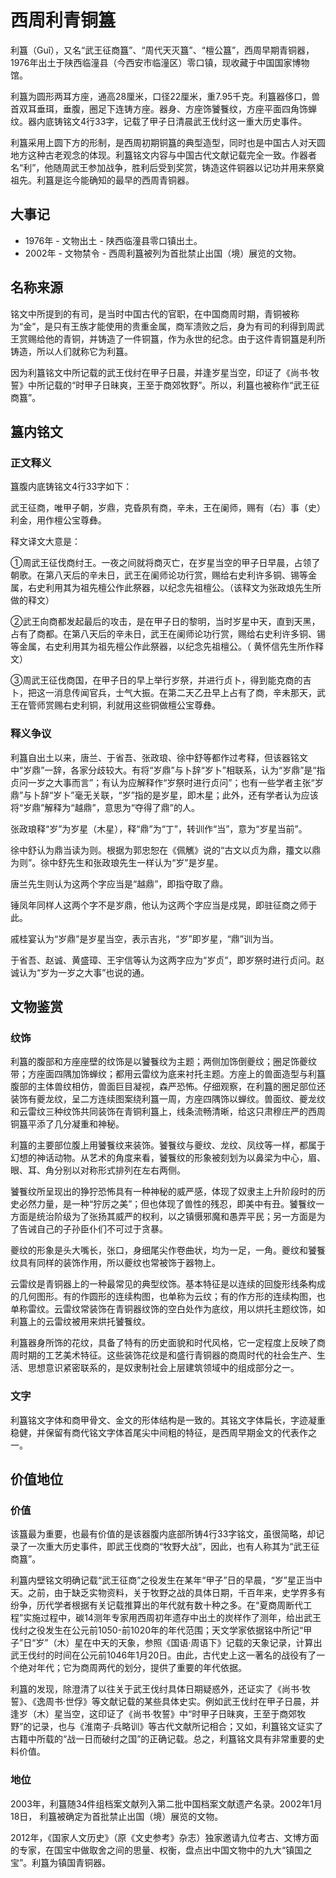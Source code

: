 # 西周利青铜簋

利簋（Guǐ），又名“武王征商簋”、“周代天灭簋”、“檀公簋”，西周早期青铜器，1976年出土于陕西临潼县（今西安市临潼区）零口镇，现收藏于中国国家博物馆。

利簋为圆形两耳方座，通高28厘米，口径22厘米，重7.95千克。利簋器侈口，兽首双耳垂珥，垂腹，圈足下连铸方座。器身、方座饰饕餮纹，方座平面四角饰蝉纹。器内底铸铭文4行33字，记载了甲子日清晨武王伐纣这一重大历史事件。

利簋采用上圆下方的形制，是西周初期铜簋的典型造型，同时也是中国古人对天圆地方这种古老观念的体现。利簋铭文内容与中国古代文献记载完全一致。作器者名“利”，他随周武王参加战争，胜利后受到奖赏，铸造这件铜器以记功并用来祭奠祖先。利簋是迄今能确知的最早的西周青铜器。

## 大事记

- 1976年 - 文物出土 - 陕西临潼县零口镇出土。
- 2002年 - 文物禁令 - 西周利簋被列为首批禁止出国（境）展览的文物。

## 名称来源

铭文中所提到的有司，是当时中国古代的官职，在中国商周时期，青铜被称为“金”，是只有王族才能使用的贵重金属，商军溃败之后，身为有司的利得到周武王赏赐给他的青铜，并铸造了一件铜簋，作为永世的纪念。由于这件青铜簋是利所铸造，所以人们就称它为利簋。

因为利簋铭文中所记载的武王伐纣在甲子日晨，并逢岁星当空，印证了《尚书·牧誓》中所记载的“时甲子日昧爽，王至于商郊牧野”。所以，利簋也被称作“武王征商簋”。

## 簋内铭文

### 正文释义

簋腹内底铸铭文4行33字如下：

武王征商，唯甲子朝，岁鼎，克昏夙有商，辛未，王在阑师，赐有（右）事（史）利金，用作檀公宝尊彝。

释文译文大意是：

①周武王征伐商纣王。一夜之间就将商灭亡，在岁星当空的甲子日早晨，占领了朝歌。在第八天后的辛未日，武王在阑师论功行赏，赐给右史利许多铜、锡等金属，右史利用其为祖先檀公作此祭器，以纪念先祖檀公。（该释文为张政烺先生所做的释文）

②武王向商都发起最后的攻击，是在甲子日的黎明，当时岁星中天，直到天黑，占有了商都。在第八天后的辛未日，武王在阑师论功行赏，赐给右史利许多铜、锡等金属，右史利用其为祖先檀公作此祭器，以纪念先祖檀公。（ 黄怀信先生所作释文）

③周武王征伐商国，在甲子日的早上举行岁祭，并进行贞卜，得到能克商的吉卜，把这一消息传闻官兵，士气大振。在第二天乙丑早上占有了商，辛未那天，武王在管师赏赐右史利铜，利就用这些铜做檀公宝尊彝。

### 释义争议

利簋自出土以来，唐兰、于省吾、张政琅、徐中舒等都作过考释，但该器铭文中“岁鼎”一辞，各家分歧较大。有将“岁鼎”与卜辞“岁卜”相联系，认为“岁鼎”是“指贞问一岁之大事而言”；有认为应解释作“岁祭时进行贞问”；也有一些学者主张“岁鼎”与卜辞“岁卜”毫无关联，“岁”指的是岁星，即木星；此外，还有学者认为应该将“岁鼎”解释为“越鼎”，意思为“夺得了鼎”的人。

张政琅释“岁”为岁星（木星），释“鼎”为“丁”，转训作“当”，意为“岁星当前”。

徐中舒认为鼎当读为则。根据为郭忠恕在《佩觽》说的“古文以贞为鼎，籒文以鼎为则”。徐中舒先生和张政琅先生一样认为“岁”是岁星。

唐兰先生则认为这两个字应当是“越鼎”，即指夺取了鼎。

锤凤年同样人这两个字不是岁鼎，他认为这两个字应当是戍晃，即驻征商之师于此。

戚桂宴认为“岁鼎”是岁星当空，表示吉兆，“岁”即岁星，“鼎”训为当。

于省吾、赵诚、黄盛璋、王宇信等认为这两字应为“岁贞”，即岁祭时进行贞问。赵诚认为“岁为一岁之大事”也说的通。

## 文物鉴赏

### 纹饰

利簋的腹部和方座座壁的纹饰是以饕餮纹为主题；两侧加饰倒夔纹；圈足饰夔纹带；方座面四隅加饰蝉纹；都用云雷纹为底来衬托主题。方座上的兽面造型与利簋腹部的主体兽纹相仿，兽面巨目凝视，森严恐怖。仔细观察，在利簋的圈足部位还装饰有夔龙纹，呈二方连续图案绕利簋一周，方座四隅饰以蝉纹。兽面纹、夔龙纹和云雷纹三种纹饰共同装饰在青铜利簋上，线条流畅清晰，给这只肃穆庄严的西周铜簋平添了几分凝重和神秘。

利簋的主要部位腹上用饕餮纹来装饰。饕餮纹与夔纹、龙纹、凤纹等一样，都属于幻想的神话动物。从艺术的角度来看，饕餮纹的形象被刻划为以鼻梁为中心，眉、眼、耳、角分别以对称形式排列在左右两侧。

饕餮纹所呈现出的狰狞恐怖具有一种神秘的威严感，体现了奴隶主上升阶段时的历史必然力量，是一种“狞厉之美”；但也体现了兽性的残忍，即美中有丑。饕餮纹一方面是统治阶级为了张扬其威严的权利，以之镇慑邪魔和愚弄平民；另一方面是为了告诫自己的子孙臣仆们不可过于贪暴。

夔纹的形象是头大嘴长，张口，身细尾尖作卷曲状，均为一足，一角。夔纹和饕餮纹具有同样的装饰作用，所以夔纹也常被饰于器物上。

云雷纹是青铜器上的一种最常见的典型纹饰。基本特征是以连续的回旋形线条构成的几何图形。有的作圆形的连续构图，也单称为云纹；有的作方形的连续构图，也单称雷纹。云雷纹常装饰在青铜器纹饰的空白处作为底纹，用以烘托主题纹饰，如利簋上的云雷纹被用来烘托饕餮纹。

利簋器身所饰的花纹，具备了特有的历史面貌和时代风格，它一定程度上反映了商周时期的工艺美术特征。这些装饰花纹是和盛行青铜器的商周时代的社会生产、生活、思想意识紧密联系的，是奴隶制社会上层建筑领域中的组成部分之一。

### 文字

利簋铭文字体和商甲骨文、金文的形体结构是一致的。其铭文字体扁长，字迹凝重稳健，并保留有商代铭文字体首尾尖中间粗的特征，是西周早期金文的代表作之一。

## 价值地位

### 价值

该簋最为重要，也最有价值的是该器腹内底部所铸4行33字铭文，虽很简略，却记录了一次重大历史事件，即武王伐商的“牧野大战”，因此，也有人称其为“武王征商簋”。

利簋内壁铭文明确记载“武王征商”之役发生在某年“甲子”日的早晨，“岁”星正当中天。之前，由于缺乏实物资料，关于牧野之战的具体日期，千百年来，史学界多有纷争，历代学者根据有关记载推算出的年代就有数十种之多。在“夏商周断代工程”实施过程中，碳14测年专家用西周初年遗存中出土的炭样作了测年，给出武王伐纣之役发生在公元前1050-前1020年的年代范围；天文学家依据铭中所记“甲子”日“岁”（木）星在中天的天象，参照《国语·周语下》记载的天象记录，计算出武王伐纣的时间在公元前1046年1月20日。由此，古代史上这一著名的战役有了一个绝对年代；它为商周两代的划分，提供了重要的年代依据。

利簋的发现，除澄清了以往关于武王伐纣具体日期疑惑外，还证实了《尚书·牧誓》、《逸周书·世俘》等文献记载的某些具体史实。例如武王伐纣在甲子日晨，并逢岁（木）星当空，这印证了《尚书·牧誓》中“时甲子日昧爽，王至于商郊牧野”的记录，也与《淮南子·兵略训》等古代文献所记相合；又如，利簋铭文证实了古籍中所载的“战一日而破纣之国”的正确记载。总之，利簋铭文具有非常重要的史料价值。

### 地位

2003年，利簋随34件组档案文献列入第二批中国档案文献遗产名录。2002年1月18日， 利簋被确定为首批禁止出国（境）展览的文物。

2012年，《国家人文历史》（原《文史参考》杂志）独家邀请九位考古、文博方面的专家，在国宝中做取舍之间的思量、权衡，盘点出中国文物中的九大“镇国之宝”。利簋为镇国青铜器。